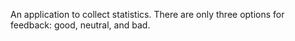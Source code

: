 An application to collect statistics. There are only three options for feedback: good, neutral, and bad.